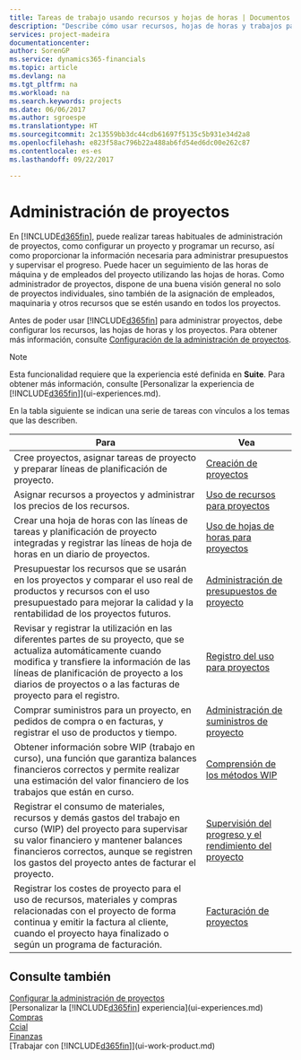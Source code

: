 ```yaml
---
title: Tareas de trabajo usando recursos y hojas de horas | Documentos de Microsoft
description: "Describe cómo usar recursos, hojas de horas y trabajos para administrar proyectos."
services: project-madeira
documentationcenter: 
author: SorenGP
ms.service: dynamics365-financials
ms.topic: article
ms.devlang: na
ms.tgt_pltfrm: na
ms.workload: na
ms.search.keywords: projects
ms.date: 06/06/2017
ms.author: sgroespe
ms.translationtype: HT
ms.sourcegitcommit: 2c13559bb3dc44cdb61697f5135c5b931e34d2a8
ms.openlocfilehash: e823f58ac796b22a488ab6fd54ed6dc00e262c87
ms.contentlocale: es-es
ms.lasthandoff: 09/22/2017

---
```

# <a name="project-management"></a>Administración de proyectos
En [!INCLUDE[d365fin](includes/d365fin_md.md)], puede realizar tareas habituales de administración de proyectos, como configurar un proyecto y programar un recurso, así como proporcionar la información necesaria para administrar presupuestos y supervisar el progreso. Puede hacer un seguimiento de las horas de máquina y de empleados del proyecto utilizando las hojas de horas. Como administrador de proyectos, dispone de una buena visión general no solo de proyectos individuales, sino también de la asignación de empleados, maquinaria y otros recursos que se estén usando en todos los proyectos.

Antes de poder usar [!INCLUDE[d365fin](includes/d365fin_md.md)] para administrar proyectos, debe configurar los recursos, las hojas de horas y los proyectos. Para obtener más información, consulte [Configuración de la administración de proyectos](projects-setup-projects.md).  

> [!NOTE]  
>   Esta funcionalidad requiere que la experiencia esté definida en **Suite**. Para obtener más información, consulte [Personalizar la experiencia de [!INCLUDE[d365fin](includes/d365fin_md.md)]](ui-experiences.md).

En la tabla siguiente se indican una serie de tareas con vínculos a los temas que las describen.

| Para | Vea |
| --- | --- |
| Cree proyectos, asignar tareas de proyecto y preparar líneas de planificación de proyecto. |[Creación de proyectos](projects-how-create-jobs.md) |
| Asignar recursos a proyectos y administrar los precios de los recursos. |[Uso de recursos para proyectos](projects-how-use-resources.md) |
| Crear una hoja de horas con las líneas de tareas y planificación de proyecto integradas y registrar las líneas de hoja de horas en un diario de proyectos. |[Uso de hojas de horas para proyectos](projects-how-use-time-sheets.md) |
| Presupuestar los recursos que se usarán en los proyectos y comparar el uso real de productos y recursos con el uso presupuestado para mejorar la calidad y la rentabilidad de los proyectos futuros. |[Administración de presupuestos de proyecto](projects-how-manage-budgets.md) |
| Revisar y registrar la utilización en las diferentes partes de su proyecto, que se actualiza automáticamente cuando modifica y transfiere la información de las líneas de planificación de proyecto a los diarios de proyectos o a las facturas de proyecto para el registro. |[Registro del uso para proyectos](projects-how-record-job-usage.md) |
| Comprar suministros para un proyecto, en pedidos de compra o en facturas, y registrar el uso de productos y tiempo. |[Administración de suministros de proyecto](projects-how-manage-project-supplies.md) |
| Obtener información sobre WIP (trabajo en curso), una función que garantiza balances financieros correctos y permite realizar una estimación del valor financiero de los trabajos que están en curso. |[Comprensión de los métodos WIP](projects-understanding-wip.md) |
| Registrar el consumo de materiales, recursos y demás gastos del trabajo en curso (WIP) del proyecto para supervisar su valor financiero y mantener balances financieros correctos, aunque se registren los gastos del proyecto antes de facturar el proyecto. |[Supervisión del progreso y el rendimiento del proyecto](projects-how-monitor-progress-performance.md) |
| Registrar los costes de proyecto para el uso de recursos, materiales y compras relacionadas con el proyecto de forma continua y emitir la factura al cliente, cuando el proyecto haya finalizado o según un programa de facturación. |[Facturación de proyectos](projects-how-invoice-jobs.md) |

## <a name="see-also"></a>Consulte también
[Configurar la administración de proyectos](projects-setup-projects.md)  
[Personalizar la [!INCLUDE[d365fin](includes/d365fin_md.md)] experiencia](ui-experiences.md)      
[Compras](purchasing-manage-purchasing.md)         
[Ccial](sales-manage-sales.md)    
[Finanzas](finance.md)  
[Trabajar con [!INCLUDE[d365fin](includes/d365fin_md.md)]](ui-work-product.md)  

